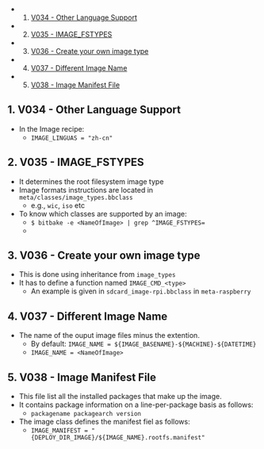 <!-- vscode-markdown-toc -->
* 1. [ V034 - Other Language Support](#V034-OtherLanguageSupport)
* 2. [ V035 - IMAGE_FSTYPES](#V035-IMAGE_FSTYPES)
* 3. [ V036 - Create your own image type](#V036-Createyourownimagetype)
* 4. [ V037 - Different Image Name](#V037-DifferentImageName)
* 5. [ V038 - Image Manifest File](#V038-ImageManifestFile)

<!-- vscode-markdown-toc-config
	numbering=true
	autoSave=true
	/vscode-markdown-toc-config -->
<!-- /vscode-markdown-toc -->

##  1. <a name='V034-OtherLanguageSupport'></a> V034 - Other Language Support
- In the Image recipe:
    - `IMAGE_LINGUAS = "zh-cn"`

##  2. <a name='V035-IMAGE_FSTYPES'></a> V035 - IMAGE_FSTYPES
- It determines the root filesystem image type
- Image formats instructions are located in `meta/classes/image_types.bbclass`
  - e.g., `wic`, `iso` etc
- To know which classes are supported by an image:
  - `$ bitbake -e <NameOfImage> | grep ^IMAGE_FSTYPES=`
  - 
##  3. <a name='V036-Createyourownimagetype'></a> V036 - Create your own image type
- This is done using inheritance from `image_types`
- It has to define a function named `IMAGE_CMD_<type>`
  - An example is given in `sdcard_image-rpi.bbclass` in `meta-raspberry`

##  4. <a name='V037-DifferentImageName'></a> V037 - Different Image Name
- The name of the ouput image files minus the extention.
  - By default: `IMAGE_NAME = ${IMAGE_BASENAME}-${MACHINE}-${DATETIME}`
  - `IMAGE_NAME = <NameOfImage>`

##  5. <a name='V038-ImageManifestFile'></a> V038 - Image Manifest File
- This file list all the installed packages that make up the image.
- It contains package information on a line-per-package basis as follows:
  - `packagename packagearch version`
- The image class defines the manifest fiel as follows:
  - `IMAGE_MANIFEST = "{DEPLOY_DIR_IMAGE}/${IMAGE_NAME}.rootfs.manifest"`